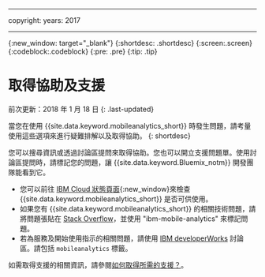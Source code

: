 ----

copyright:
 years: 2017

---

{:new_window: target="_blank"}
{:shortdesc: .shortdesc}
{:screen:.screen}
{:codeblock:.codeblock}
{:pre: .pre}
{:tip: .tip}

# 取得協助及支援

前次更新：2018 年 1 月 18 日
{: .last-updated}

當您在使用 {{site.data.keyword.mobileanalytics_short}} 時發生問題，請考量使用這些選項來進行疑難排解以及取得協助。
{: shortdesc}

您可以搜尋資訊或透過討論區提問來取得協助。您也可以開立支援問題單。使用討論區提問時，請標記您的問題，讓 {{site.data.keyword.Bluemix_notm}} 開發團隊能看到它。

  * 您可以前往 [IBM Cloud 狀態頁面](https://developer.ibm.com/bluemix/support/#status){:new_window}來檢查 {{site.data.keyword.mobileanalytics_short}} 是否可供使用。
  * 如果您有 {{site.data.keyword.mobileanalytics_short}} 的相關技術問題，請將問題張貼在 [Stack Overflow](https://stackoverflow.com/questions/tagged/ibm-mobile-services)，並使用 "ibm-mobile-analytics" 來標記問題。
  * 若為服務及開始使用指示的相關問題，請使用 [IBM developerWorks](  https://developer.ibm.com/answers/topics/bluemix-mobile-services/) 討論區。請包括 `mobileanalytics` 標籤。

如需取得支援的相關資訊，請參閱[如何取得所需的支援？](/docs/get-support/howtogetsupport.html#getting-customer-support)。
